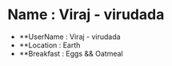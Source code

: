 # Name : Viraj - virudada

* **UserName : Viraj - virudada
* **Location : Earth
* **Breakfast : Eggs && Oatmeal
